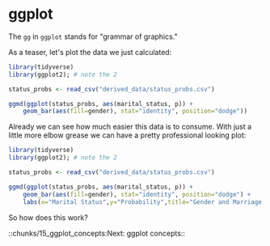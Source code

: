 # ggplot

The `gg` in `ggplot` stands for "grammar of graphics."

As a teaser, let's plot the data we just calculated:

```R 
library(tidyverse)
library(ggplot2); # note the 2

status_probs <- read_csv("derived_data/status_probs.csv")

ggmd(ggplot(status_probs, aes(marital_status, p)) +
    geom_bar(aes(fill=gender), stat="identity", position="dodge"))

```

Already we can see how much easier this data is to consume. With just a
little more elbow grease we can have a pretty professional looking plot:

```R 
library(tidyverse)
library(ggplot2); # note the 2

status_probs <- read_csv("derived_data/status_probs.csv")

ggmd(ggplot(status_probs, aes(marital_status, p)) +
    geom_bar(aes(fill=gender), stat="identity", position="dodge") +
    labs(x="Marital Status",y="Probability",title="Gender and Marriage in Comics"));

```

So how does this work?


::chunks/15_ggplot_concepts:Next: ggplot concepts::
